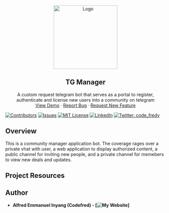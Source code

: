 <br />

<p align="center">
    <a href="#">
    <img src="https://ibb.co/nm9NTpZ" alt="Logo" width="200" height="200"></a>
</p>

<h2 align="center">TG Manager</h2>

<p align="center">
    A custom request telegram bot that serves as a portal to register, authenticate and license new users into a community on telegram
    <br />
    <a href="https://t.me/escrowbbot">View Demo</a>
    ·
    <a href="https://github.com/Pycomet/mafiam-bot/issues">Report Bug</a>
    ·
    <a href="https://github.com/Pycomet/mafiam-bot/issues">Request New Feature</a>
</p>

[![Contributors][contributors-shield]][contributors-url]
[![Issues][issues-shield]][issues-url]
[![MIT License][license-shield]][license-url]
[![LinkedIn][linkedin-shield]][linkedin-url]
<a href="https://twitter.com/code_fredy" target="_blank">
<img alt="Twitter: code_fredy" src="https://img.shields.io/twitter/follow/code_fredy.svg?style=social" />
</a>

## Overview

This is a community manager application bot. The coverage rages over a private vhat with user, a web application to display authorized content, a public channel for inviting new people, and a private channel for memebers to view new deals and updates.

## Project Resources

<!-- AUTHOR -->

## Author

- **Alfred Emmanuel Inyang (Codefred) - [![My Website][website]]**

[contributors-shield]: https://img.shields.io/github/contributors/Pycomet/escrow-service-bot.svg?style=flat-square
[contributors-url]: https://github.com/Pycomet/escrow-service-bot/graphs/contributors
[issues-shield]: https://img.shields.io/github/issues/Pycomet/escrow-service-bot.svg?style=flat-square
[issues-url]: https://github.com/Pycomet/escrow-service-bot/issues
[license-shield]: https://img.shields.io/github/license/Pycomet/escrow-service-bot.svg?style=flat-square
[license-url]: https://github.com/Pycomet/escrow-service-bot/blob/master/LICENSE.txt
[linkedin-shield]: https://img.shields.io/badge/-LinkedIn-black.svg?style=flat-square&logo=linkedin&colorB=555
[linkedin-url]: https://linkedin.com/in/alfredemmanuelinyang
[website]: https://codefred.me
